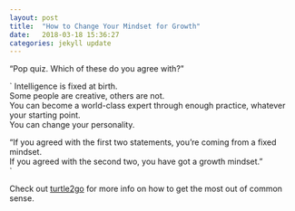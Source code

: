 ```yaml
---
layout: post
title:  "How to Change Your Mindset for Growth"
date:   2018-03-18 15:36:27
categories: jekyll update
---
```


“Pop quiz. Which of these do you agree with?"

`
Intelligence is fixed at birth.<br>
Some people are creative, others are not. <br>
You can become a world-class expert through enough practice, whatever your starting point. <br>
You can change your personality. <br>

“If you agreed with the first two statements, you’re coming from a fixed mindset.<br>
If you agreed with the second two, you have got a growth mindset.”   <br>
`

Check out [turtle2go] for more info on how to get the most out of common sense. <br>

[turtle2go]:      https://turtle2go.github.io
